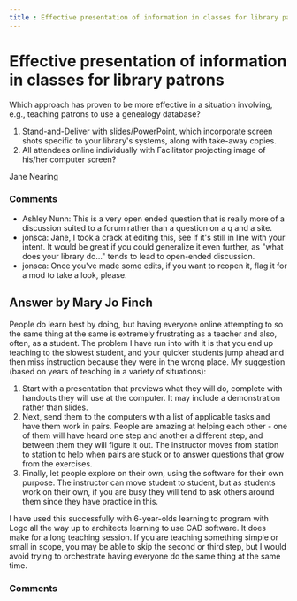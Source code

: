 ```yaml
---
title : Effective presentation of information in classes for library patrons
---
```

Effective presentation of information in classes for library patrons
=====================
Which approach has proven to be more effective in a situation involving,
e.g., teaching patrons to use a genealogy database?

1.  Stand-and-Deliver with slides/PowerPoint, which incorporate screen
    shots specific to your library's systems, along with take-away
    copies.
2.  All attendees online individually with Facilitator projecting image
    of his/her computer screen?


Jane Nearing

### Comments ###
* Ashley Nunn: This is a very open ended question that is really more of a discussion
suited to a forum rather than a question on a q and a site.
* jonsca: Jane, I took a crack at editing this, see if it's still in line with
your intent. It would be great if you could generalize it even further,
as "what does your library do..." tends to lead to open-ended
discussion.
* jonsca: Once you've made some edits, if you want to reopen it, flag it for a mod
to take a look, please.


Answer by Mary Jo Finch
----------------
People do learn best by doing, but having everyone online attempting to
so the same thing at the same is extremely frustrating as a teacher and
also, often, as a student. The problem I have run into with it is that
you end up teaching to the slowest student, and your quicker students
jump ahead and then miss instruction because they were in the wrong
place. My suggestion (based on years of teaching in a variety of
situations):

1.  Start with a presentation that previews what they will do, complete
    with handouts they will use at the computer. It may include a
    demonstration rather than slides.
2.  Next, send them to the computers with a list of applicable tasks and
    have them work in pairs. People are amazing at helping each other -
    one of them will have heard one step and another a different step,
    and between them they will figure it out. The instructor moves from
    station to station to help when pairs are stuck or to answer
    questions that grow from the exercises.
3.  Finally, let people explore on their own, using the software for
    their own purpose. The instructor can move student to student, but
    as students work on their own, if you are busy they will tend to ask
    others around them since they have practice in this.

I have used this successfully with 6-year-olds learning to program with
Logo all the way up to architects learning to use CAD software. It does
make for a long teaching session. If you are teaching something simple
or small in scope, you may be able to skip the second or third step, but
I would avoid trying to orchestrate having everyone do the same thing at
the same time.

### Comments ###

